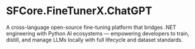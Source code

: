 # SFCore.FineTunerX.ChatGPT
A cross-language open-source fine-tuning platform that bridges .NET engineering with Python AI ecosystems — empowering developers to train, distill, and manage LLMs locally with full lifecycle and dataset standards.
